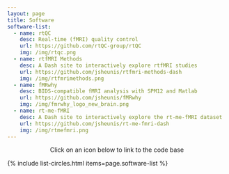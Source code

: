 ```yaml
---
layout: page
title: Software
software-list:
  - name: rtQC
    desc: Real-time (fMRI) quality control
    url: https://github.com/rtQC-group/rtQC
    img: /img/rtqc.png
  - name: rtfMRI Methods
    desc: A Dash site to interactively explore rtfMRI studies
    url: https://github.com/jsheunis/rtfmri-methods-dash
    img: /img/rtfmrimethods.png
  - name: fMRwhy
    desc: BIDS-compatible fMRI analysis with SPM12 and Matlab
    url: https://github.com/jsheunis/fMRwhy
    img: /img/fmrwhy_logo_new_brain.png
  - name: rt-me-fMRI
    desc: A Dash site to interactively explore the rt-me-fMRI dataset
    url: https://github.com/jsheunis/rt-me-fmri-dash
    img: /img/rtmefmri.png
---
```


<p style="text-align: center">Click on an icon below to link to the code base</p>


{% include list-circles.html items=page.software-list %}